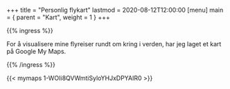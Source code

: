 +++
title = "Personlig flykart"
lastmod = 2020-08-12T12:00:00
[menu]
main = { parent = "Kart", weight = 1 }
+++

{{% ingress %}}

For å visualisere mine flyreiser rundt om kring i verden, har jeg laget et kart på Google My Maps.

{{% /ingress %}}

{{< mymaps 1-WOIi8QVWmtiSyloYHJxDPYAIR0 >}}
